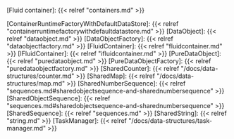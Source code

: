 <!-- Links -->

<!-- Concepts -->

[Fluid container]: {{< relref "containers.md" >}}

<!-- Classes and interfaces -->

[ContainerRuntimeFactoryWithDefaultDataStore]: {{< relref "containerruntimefactorywithdefaultdatastore.md" >}}
[DataObject]: {{< relref "dataobject.md" >}}
[DataObjectFactory]: {{< relref "dataobjectfactory.md" >}}
[FluidContainer]: {{< relref "fluidcontainer.md" >}}
[IFluidContainer]: {{< relref "ifluidcontainer.md" >}}
[PureDataObject]: {{< relref "puredataobject.md" >}}
[PureDataObjectFactory]: {{< relref "puredataobjectfactory.md" >}}
[SharedCounter]: {{< relref "/docs/data-structures/counter.md" >}}
[SharedMap]: {{< relref "/docs/data-structures/map.md" >}}
[SharedNumberSequence]: {{< relref "sequences.md#sharedobjectsequence-and-sharednumbersequence" >}}
[SharedObjectSequence]: {{< relref "sequences.md#sharedobjectsequence-and-sharednumbersequence" >}}
[SharedSequence]: {{< relref "sequences.md" >}}
[SharedString]: {{< relref "string.md" >}}
[TaskManager]: {{< relref "/docs/data-structures/task-manager.md" >}}
